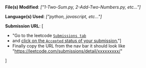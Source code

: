 **File(s) Modified**: _["1-Two-Sum.py, 2-Add-Two-Numbers.py, etc..."]_

**Language(s) Used**: _["python, javascript, etc..."]_

**Submission URL**: [
- "Go to the leetcode [`Submissions tab`](https://user-images.githubusercontent.com/71089234/180188604-b1ecaf90-bf27-4fd6-a559-5567aebf8930.png) 
- and [click on the `Accepted` status of your submission.](https://user-images.githubusercontent.com/71089234/180189321-1a48c33f-aa65-4b29-8aaa-685f4f5f8c9e.png)"]
- Finally copy the URL from the nav bar it should look like "https://leetcode.com/submissions/detail/xxxxxxxxx/"

]
